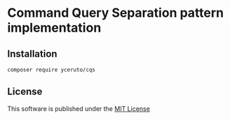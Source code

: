# Command Query Separation pattern implementation

## Installation

```bash
composer require yceruto/cqs
```

## License

This software is published under the [MIT License](LICENSE)
